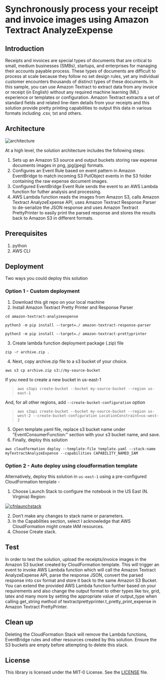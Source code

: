 # Synchronously process your receipt and invoice images using Amazon Textract AnalyzeExpense


## Introduction
Receipts and invoices are special types of documents that are critical to small, medium businesses (SMBs), startups, and enterprises for managing their accounts payable process. These types of documents are difficult to process at scale because they follow no set design rules, yet any individual customer encounters thousands of distinct types of these documents. In this sample, you can use Amazon Textract to extract data from any invoice or receipt (in English) without any required machine learning (ML) experience or templates or configuration. Amazon Textract extracts a set of standard fields and related line-item details from your receipts and this solution provide pretty printing capabilities to output this data in various formats including .csv, txt and others.

## Architecture

![architecture](architecture.png)

At a high level, the solution architecture includes the following steps:
1.	Sets up an Amazon S3 source and output buckets storing raw expense documents images in png, jpg(jpeg) formats.
2.	Configures an Event Rule based on event pattern in Amazon EventBridge to match incoming S3 PutObject events in the S3 folder containing the raw expense document images.
3.	Configured EventBridge Event Rule sends the event to an AWS Lambda function for futher analysis and processing.
4.	AWS Lambda function reads the images from Amazon S3, calls Amazon Textract AnalyzeExpense API, uses Amazon Textract Response Parser to de-serialize the JSON response and uses Amazon Textract PrettyPrinter to easily print the parsed response and stores the results back to Amazon S3 in different formats.

## Prerequisites
1. python
2. AWS CLI

## Deployment

Two ways you could deploy this solution

### Option 1 - Custom deployment
1. Download this git repo on your local machine
2. Install Amazon Textract Pretty Printer and Response Parser
```
cd amazon-textract-analyzeexpense

python3 -m pip install --target=./ amazon-textract-response-parser

python3 -m pip install --target=./ amazon-textract-prettyprinter
```
3. Create lambda function deployment package (.zip) file
```
zip -r archive.zip .
```
4. Next, copy archive.zip file to a s3 bucket of your choice.
```
aws s3 cp archive.zip s3://my-source-bucket
```
If you need to create a new bucket in us-east-1
>`aws s3api create-bucket --bucket my-source-bucket --region us-east-1`
>
And, for all other regions, add `--create-bucket-configuration` option
>`aws s3api create-bucket --bucket my-source-bucket --region us-west-2 --create-bucket-configuration LocationConstraint=us-west-2`

5. Open template.yaml file, replace s3 bucket name under "EventConsumerFunction:" section with your s3 bucket name, and save.
6. Finally, deploy this solution
```
aws cloudformation deploy --template-file template.yaml --stack-name myTextractAnalyzeExpense --capabilities CAPABILITY_NAMED_IAM
```


### Option 2 - Auto deploy using cloudformation template
Alternatively, deploy this solution in `us-east-1` using a pre-configured CloudFormation template -
1.	Choose Launch Stack to configure the notebook in the US East (N. Virginia) Region:

[![cfnlaunchstack](https://s3.amazonaws.com/cloudformation-examples/cloudformation-launch-stack.png)](https://us-east-1.console.aws.amazon.com/cloudformation/home?region=us-east-1#/stacks/new?stackName=textract-analyzexpense&templateURL=https://aws-ml-blog.s3.amazonaws.com/artifacts/analyze-expense-documents-textract/Textract-Analyze-Expense-Demo.yaml)

2. Don’t make any changes to stack name or parameters.
3. In the Capabilities section, select I acknowledge that AWS CloudFormation might create IAM resources.
4. Choose Create stack.

## Test
In order to test the solution, upload the receipts/invoice images in the Amazon S3 bucket created by CloudFormation template. This will trigger an event to invoke AWS Lambda function which will call the Amazon Textract AnalyzeExpense API, parse the response JSON, convert the parsed response into csv format and store it back to the same Amazon S3 Bucket. You can extend the provided AWS Lambda function further based on your requirements and also change the output format to other types like tsv, grid, latex and many more by setting the appropriate value of output_type when calling get_string method of textractprettyprinter.t_pretty_print_expense in Amazon Textract PrettyPrinter.

## Clean up

Deleting the CloudFormation Stack will remove the Lambda functions, EventBridge rules and other resources created by this solution. Ensure the S3 buckets are empty before attempting to delete this stack.

## License

This library is licensed under the MIT-0 License. See the [LICENSE](LICENSE) file.
